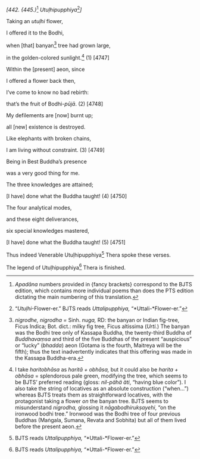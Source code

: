 *\[442. {445.}*[^1] *Utuḷhipupphiya*[^2]*\]*

Taking an *utuḷhi* flower,

I offered it to the Bodhi,

when \[that\] banyan[^3] tree had grown large,

in the golden-colored sunlight.[^4] (1) \[4747\]

Within the \[present\] aeon, since

I offered a flower back then,

I’ve come to know no bad rebirth:

that’s the fruit of Bodhi-*pūjā*. (2) \[4748\]

My defilements are \[now\] burnt up;

all \[new\] existence is destroyed.

Like elephants with broken chains,

I am living without constraint. (3) \[4749\]

Being in Best Buddha’s presence

was a very good thing for me.

The three knowledges are attained;

\[I have\] done what the Buddha taught! (4) \[4750\]

The four analytical modes,

and these eight deliverances,

six special knowledges mastered,

\[I have\] done what the Buddha taught! (5) \[4751\]

Thus indeed Venerable Utuḷhipupphiya[^5] Thera spoke these verses.

The legend of Utuḷhipupphiya[^6] Thera is finished.

[^1]: *Apadāna* numbers provided in {fancy brackets} correspond to the
    BJTS edition, which contains more individual poems than does the PTS
    edition dictating the main numbering of this translation.

[^2]: “*Utuḷhi*-Flower-er.” BJTS reads *Uttalipupphiya,*
    “*Uttali-*Flower-er.”

[^3]: *nigrodhe, nigrodha =* Sinh. *nuga,* RD: the banyan or Indian
    fig-tree, Ficus Indica; Bot. dict.: milky fig tree, Ficus altissima
    (*Urti.*) The banyan was the Bodhi tree only of Kassapa Buddha, the
    twenty-third Buddha of *Buddhavaṃsa* and third of the five Buddhas
    of the present “auspicious” or “lucky” (*bhadda*) aeon (Gotama is
    the fourth, Maitreya will be the fifth); thus the text inadvertently
    indicates that this offering was made in the Kassapa Buddha-era.

[^4]: I take *haritobhāsa* as *haritā + obhāsa,* but it could also be
    *harita + obhāsa* = splendorous pale green, modifying the tree,
    which seems to be BJTS’ preferred reading (gloss: *nil-pähä äti*,
    “having blue color”). I also take the string of locatives as an
    absolute construction (“when...”) whereas BJTS treats them as
    straightforward locatives, with the protagonist taking a flower *on*
    the banyan tree. BJTS seems to misunderstand *nigrodha,* glossing it
    *nāgabodhirukṣayehi*, “on the ironwood bodhi tree.” Ironwood was the
    Bodhi tree of four previous Buddhas (Maṅgala, Sumana, Revata and
    Sobhita) but all of them lived before the present aeon.

[^5]: BJTS reads *Uttalipupphiya,* “*Uttali-*Flower-er.”

[^6]: BJTS reads *Uttalipupphiya,* “*Uttali-*Flower-er.”
